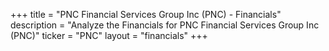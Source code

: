 +++
title = "PNC Financial Services Group Inc (PNC) - Financials"
description = "Analyze the Financials for PNC Financial Services Group Inc (PNC)"
ticker = "PNC"
layout = "financials"
+++

